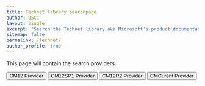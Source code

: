 ```yaml
---
title: Technet library searchpage
author: OSCC
layout: single
excerpt: "Search the Technet library aka Microsoft's product documentation."
sitemap: false
permalink: /technet/
author_profile: true
---
```

This page will contain the search providers.
<p>
<!-- TYPE="button" VALUE="CM07 Provider" onClick='window.external.AddSearchProvider("http://www.oscc.be/media/cm07doclibrary.xml");'-->
<INPUT TYPE="button" VALUE="CM12 Provider" onClick='window.external.AddSearchProvider("http://kimoppalfens.github.io/media/cm12doclibrary.xml");'>
<INPUT TYPE="button" VALUE="CM12SP1 Provider" onClick='window.external.AddSearchProvider("http://kimoppalfens.github.io/media/cm12sp1doclibrary.xml");'>
<INPUT TYPE="button" VALUE="CM12R2 Provider" onClick='window.external.AddSearchProvider("http://kimoppalfens.github.io/media/cm12r2doclibrary.xml");'>
<INPUT TYPE="button" VALUE="CMCurent Provider" onClick='window.external.AddSearchProvider("http://www.oscc.be/media/cmCurrentBranch.xml");'>
</p>



